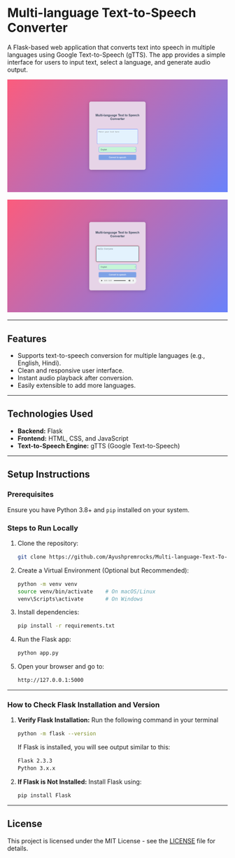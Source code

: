 # Multi-language Text-to-Speech Converter

A Flask-based web application that converts text into speech in multiple languages using Google Text-to-Speech (gTTS). The app provides a simple interface for users to input text, select a language, and generate audio output.

![Screenshot of the model](assets/TTS-1.png)

![Screenshot of the model](assets/TTS-2.png)

---

## **Features**
- Supports text-to-speech conversion for multiple languages (e.g., English, Hindi).
- Clean and responsive user interface.
- Instant audio playback after conversion.
- Easily extensible to add more languages.

---

## **Technologies Used**
- **Backend:** Flask
- **Frontend:** HTML, CSS, and JavaScript
- **Text-to-Speech Engine:** gTTS (Google Text-to-Speech)

---

## **Setup Instructions**
### Prerequisites
Ensure you have Python 3.8+ and `pip` installed on your system.

### Steps to Run Locally
1. Clone the repository:
   ```bash
   git clone https://github.com/Ayushpremrocks/Multi-language-Text-To-Speech

2. Create a Virtual Environment (Optional but Recommended):
   ```bash
   python -m venv venv
   source venv/bin/activate    # On macOS/Linux
   venv\Scripts\activate       # On Windows


3. Install dependencies:
   ```bash
   pip install -r requirements.txt
   
4. Run the Flask app:
   ```bash
   python app.py

5. Open your browser and go to:
   ```bash
   http://127.0.0.1:5000
---
### How to Check Flask Installation and Version
1. **Verify Flask Installation:** Run the following command in your terminal
   ```bash
   python -m flask --version
   ```
   If Flask is installed, you will see output similar to this:
   ```bash
   Flask 2.3.3
   Python 3.x.x

2. **If Flask is Not Installed:** Install Flask using:
   ```bash
   pip install Flask
   ```
---

## License

This project is licensed under the MIT License - see the [LICENSE](LICENSE) file for details.
